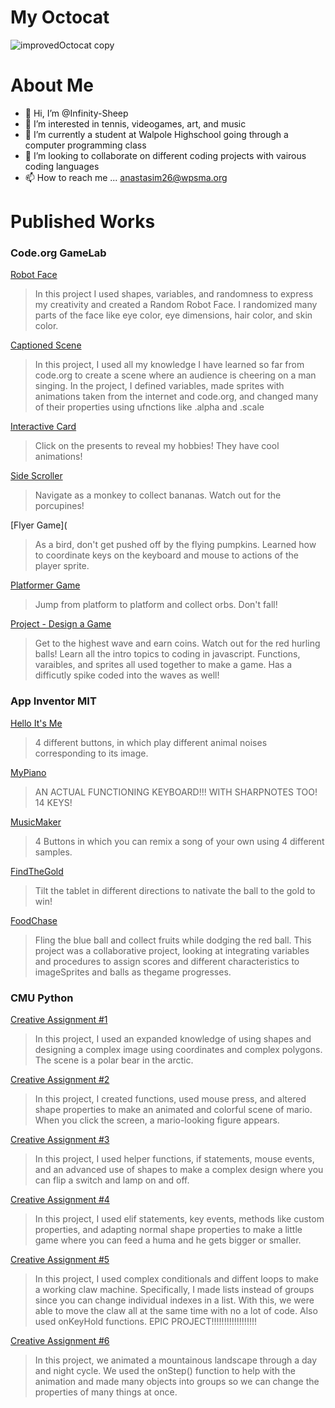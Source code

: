 # My Octocat
![improvedOctocat copy](https://github.com/Infinity-Sheep/Infinity-Sheep/assets/146842663/9f8433f5-79bf-4198-bcbd-58af6027f4f9)

# About Me
- 👋 Hi, I’m @Infinity-Sheep
- 👀 I’m interested in tennis, videogames, art, and music
- 🌱 I’m currently a student at Walpole Highschool going through a computer programming class
- 💞️ I’m looking to collaborate on different coding projects with vairous coding languages
- 📫 How to reach me ... anastasim26@wpsma.org

# Published Works

### Code.org GameLab
[Robot Face](http://Infinity-Sheep.github.io/RobotFace)
> In this project I used shapes, variables, and randomness to express my creativity and created a Random Robot Face. I randomized many parts of the face like eye color, eye dimensions, hair color, and skin color.

[Captioned Scene](https://studio.code.org/projects/gamelab/aLrjtP_6rkhfD1QFr26VRsOTwlLuCKoARggyfEHM9l4)
> In this project, I used all my knowledge I have learned so far from code.org to create a scene where an audience is cheering on a man singing. In the project, I defined variables, made sprites with animations taken from the internet and code.org, and changed many of their properties using ufnctions like .alpha and .scale

[Interactive Card](https://studio.code.org/projects/gamelab/VPuRR99-jnBIIPmjzmDpUk02BIBVAVpT9xJfd-uH2RM)
> Click on the presents to reveal my hobbies! They have cool animations!

[Side Scroller](https://studio.code.org/projects/gamelab/f_AWeNhknzijbaUtIrdBL4jKBBWvbOCe2fSSSmLBf40)
> Navigate as a monkey to collect bananas. Watch out for the porcupines!

[Flyer Game](
> As a bird, don't get pushed off by the flying pumpkins. Learned how to coordinate keys on the keyboard and mouse to actions of the player sprite.

[Platformer Game](https://studio.code.org/projects/gamelab/Z9ZKrybDi3ENCCGthdMwTY7hShr5SmCXJbWnAYRkkqE)
> Jump from platform to platform and collect orbs. Don't fall!

[Project - Design a Game](https://studio.code.org/projects/gamelab/V7h3zCPgjmu35U9vjNLjl4QvoExFTI6rhboHWjfZhm4)
> Get to the highest wave and earn coins. Watch out for the red hurling balls! Learn all the intro topics to coding in javascript. Functions, varaibles, and sprites all used together to make a game. Has a difficutly spike coded into the waves as well!

### App Inventor MIT
[Hello It's Me](https://gallery.appinventor.mit.edu/?galleryid=572be288-a231-4f39-bccb-a9356222ad2c)
> 4 different buttons, in which play different animal noises corresponding to its image.

[MyPiano](https://gallery.appinventor.mit.edu/?galleryid=e45e50a4-2318-4fda-9dc1-3bafe7cf4a4c)
> AN ACTUAL FUNCTIONING KEYBOARD!!! WITH SHARPNOTES TOO! 14 KEYS!

[MusicMaker](https://gallery.appinventor.mit.edu/?galleryid=26170054-1c5e-41f8-bd32-ba68defe92f1)
> 4 Buttons in which you can remix a song of your own using 4 different samples.

[FindTheGold](https://gallery.appinventor.mit.edu/?galleryid=1ec05cef-f3d1-4b25-b7d8-7dc8ee8cb318)
> Tilt the tablet in different directions to nativate the ball to the gold to win!

[FoodChase](https://gallery.appinventor.mit.edu/?galleryid=80d8e3ae-58f4-4f63-bb25-77b19577f941)
> Fling the blue ball and collect fruits while dodging the red ball. This project was a collaborative project, looking at integrating variables and procedures to assign scores and different characteristics to imageSprites and balls as thegame progresses.

### CMU Python
[Creative Assignment #1](https://academy.cs.cmu.edu/sharing/aquaKitten5719)
> In this project, I used an expanded knowledge of using shapes and designing a complex image using coordinates and complex polygons. The scene is a polar bear in the arctic.

[Creative Assignment #2](https://academy.cs.cmu.edu/sharing/midnightBlueScorpion7341)
> In this project, I created functions, used mouse press, and altered shape properties to make an animated and colorful scene of mario. When you click the screen, a mario-looking figure appears.

[Creative Assignment #3](https://academy.cs.cmu.edu/sharing/tanChimpanzee3137)
> In this project, I used helper functions, if statements, mouse events, and an advanced use of shapes to make a complex design where you can flip a switch and lamp on and off.


[Creative Assignment #4](https://academy.cs.cmu.edu/sharing/brownCamel4141)
> In this project, I used elif statements, key events, methods like custom properties, and adapting normal shape properties to make a little game where you can feed a huma and he gets bigger or smaller.

[Creative Assignment #5](https://academy.cs.cmu.edu/sharing/maroonEagle3420)
> In this project, I used complex conditionals and diffent loops to make a working claw machine. Specifically, I made lists instead of groups since you can change individual indexes in a list. With this, we were able to move the claw all at the same time with no a lot of code. Also used onKeyHold functions. EPIC PROJECT!!!!!!!!!!!!!!!!!!

[Creative Assignment #6](https://academy.cs.cmu.edu/sharing/seaGreenHorse8647)
> In this project, we animated a mountainous landscape through a day and night cycle. We used the onStep() function to help with the animation and made many objects into groups so we can change the properties of many things at once.
